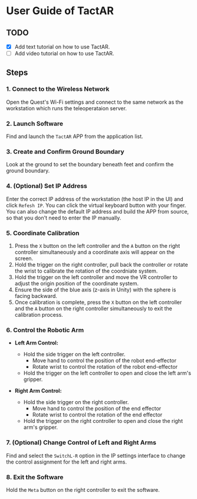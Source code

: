 # User Guide of TactAR
## TODO
- [x] Add text tutorial on how to use TactAR.
- [ ] Add video tutorial on how to use TactAR.

## Steps
### 1. Connect to the Wireless Network
Open the Quest's Wi-Fi settings and connect to the same network as the workstation which runs the teleoperataion server.


### 2. Launch Software
Find and launch the `TactAR` APP from the application list.

### 3. Create and Confirm Ground Boundary
Look at the ground to set the boundary beneath feet and confirm the ground boundary.

### 4. (Optional) Set IP Address
Enter the correct IP address of the workstation (the host IP in the UI) and click `Refesh IP`. You can click the virtual keyboard button with your finger. You can also change the default IP address and build the APP from source, so that you don't need to enter the IP manually.

### 5. Coordinate Calibration

1. Press the `X` button on the left controller and the `A` button on the right controller simultaneously and a coordinate axis will appear on the screen.
2. Hold the trigger on the right controller, pull back the controller or rotate the wrist to calibrate the rotation of the coordniate system.
3. Hold the trigger on the left controller and move the VR controller to adjust the origin position of the coordinate system.
4. Ensure the side of the blue axis (z-axis in Unity) with the sphere is facing backward.
5. Once calibration is complete, press the `X` button on the left controller and the `A` button on the right controller simultaneously to exit the calibration process.

### 6. Control the Robotic Arm

- **Left Arm Control:**
  - Hold the side trigger on the left controller.
    - Move hand to control the position of the robot end-effector
    - Rotate wrist to control the rotation of the robot end-effector
  - Hold the trigger on the left controller to open and close the left arm's gripper.
  
- **Right Arm Control:**
  - Hold the side trigger on the right controller.
    - Move hand to control the position of the end effector
    - Rotate wrist to control the rotation of the end effector
  - Hold the trigger on the right controller to open and close the right arm's gripper.

### 7. (Optional) Change Control of Left and Right Arms
Find and select the `SwitchL-R` option in the IP settings interface to change the control assignment for the left and right arms.

### 8. Exit the Software
Hold the `Meta` button on the right controller to exit the software.
